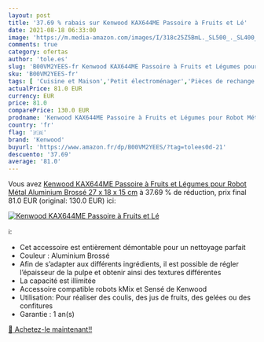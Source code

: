 ```yaml
---
layout: post
title: '37.69 % rabais sur Kenwood KAX644ME Passoire à Fruits et Lé'
date: 2021-08-18 06:33:00
image: 'https://m.media-amazon.com/images/I/318c25Z5BmL._SL500_._SL400_.jpg'
comments: true
category: ofertas
author: 'tole.es'
slug: 'B00VM2YEES-fr Kenwood KAX644ME Passoire à Fruits et Légumes pour Robot...'
sku: 'B00VM2YEES-fr'
tags: [ 'Cuisine et Maison','Petit électroménager','Pièces de rechange pour robots','Pièces et accessoires pour petit électroménager','kenwood', ]
actualPrice: 81.0 EUR
currency: EUR
price: 81.0
comparePrice: 130.0 EUR
prodname: 'Kenwood KAX644ME Passoire à Fruits et Légumes pour Robot Métal Aluminium Brossé 27 x 18 x 15 cm'
country: 'fr'
flag: '🇫🇷'
brand: 'Kenwood'
buyurl: 'https://www.amazon.fr/dp/B00VM2YEES/?tag=tolees0d-21'
descuento: '37.69'
average: '81.0'
---
```


Vous avez [Kenwood KAX644ME Passoire à Fruits et Légumes pour Robot Métal Aluminium Brossé 27 x 18 x 15 cm](https://www.amazon.fr/dp/B00VM2YEES/?tag=tolees0d-21)  à  37.69 % de réduction, prix final  81.0 EUR (original: 130.0 EUR) ici:

[![Kenwood KAX644ME Passoire à Fruits et Lé](https://m.media-amazon.com/images/I/318c25Z5BmL._SL500_._SL400_.jpg)](https://www.amazon.fr/dp/B00VM2YEES/?tag=tolees0d-21)

ℹ️:

- Cet accessoire est entièrement démontable pour un nettoyage parfait
- Couleur : Aluminium Brossé
- Afin de s’adapter aux différents ingrédients, il est possible de régler l’épaisseur de la pulpe et obtenir ainsi des textures différentes
- La capacité est illimitée
- Accessoire compatible robots kMix et Sensé de Kenwood
- Utilisation: Pour réaliser des coulis, des jus de fruits, des gelées ou des confitures
- Garantie : 1 an(s)

[🛒 Achetez-le maintenant!!](https://www.amazon.fr/dp/B00VM2YEES/?tag=tolees0d-21)
